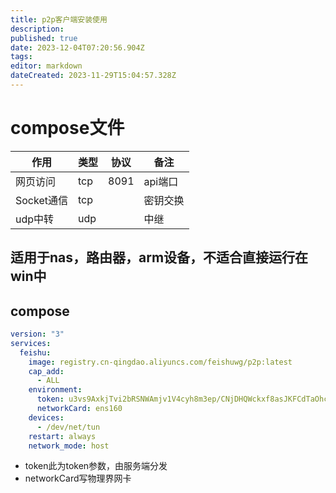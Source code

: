 ```yaml
---
title: p2p客户端安装使用
description: 
published: true
date: 2023-12-04T07:20:56.904Z
tags: 
editor: markdown
dateCreated: 2023-11-29T15:04:57.328Z
---
```




# compose文件

| 作用       | 类型 | 协议        | 备注                               |
| ---------- | ---- | ----------- | ---------------------------------- |
| 网页访问    | tcp  | 8091  | api端口                         |
| Socket通信 | tcp  |      | 密钥交换                       |
| udp中转   | udp  |        | 中继 |

## 适用于nas，路由器，arm设备，不适合直接运行在win中
## compose
```yaml
version: "3"
services:
  feishu:
    image: registry.cn-qingdao.aliyuncs.com/feishuwg/p2p:latest
    cap_add:
      - ALL
    environment:
      token: u3vs9AxkjTvi2bRSNWAmjv1V4cyh8m3ep/CNjDHQWckxf8asJKFCdTaOhcf/DVH2pMfeb+R0wIbQ4HgeHg8v+BBY620AQssIKnpZQX4BTXft6Is3c+Fc3uYUvN5ipSv1LIv8OVLOmaf1vuR+/sKKOQ==  # 此token为客户端配置根据情况修改
      networkCard: ens160
    devices:
      - /dev/net/tun
    restart: always
    network_mode: host
```
* token此为token参数，由服务端分发
* networkCard写物理界网卡